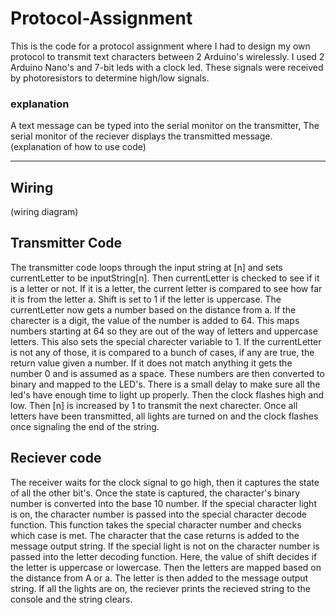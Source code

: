 # Protocol-Assignment
This is the code for a protocol assignment where I had to design my own protocol to transmit text characters between 2 Arduino's wirelessly. I used 2 Arduino Nano's and 7-bit leds with a clock led. These signals were received by photoresistors to determine high/low signals. 

### explanation
A text message can  be typed into the serial monitor on the transmitter, The serial monitor of the reciever displays the transmitted message.  
(explanation of how to use code)
_____
## Wiring
(wiring diagram)

## Transmitter Code
The transmitter code loops through the input string at [n] and sets currentLetter to be inputString[n]. Then currentLetter is checked to see if it is a letter or not. If it is a letter, the current letter is compared to see how far it is from the letter a. Shift is set to 1 if the letter is uppercase. The currentLetter now gets a number based on the distance from a. If the charecter is a digit, the value of the number is added to 64. This maps numbers starting at 64 so they are out of the way of letters and uppercase letters. This also sets the special charecter variable to 1. If the currentLetter is not any of those, it is compared to a bunch of cases, if any are true, the return value given a number. If it does not match anything it gets the number 0 and is assumed as a space. These numbers are then converted to binary and mapped to the LED's. There is a small delay to make sure all the led's have enough time to light up properly. Then the clock flashes high and low. Then [n] is increased by 1 to transmit the next charecter. Once all letters have been transmitted, all lights are turned on and the clock flashes once signaling the end of the string. 

## Reciever code
The receiver waits for the clock signal to go high, then it captures the state of all the other bit's. Once the state is captured, the character's binary number is converted into the base 10 number. If the special character light is on, the character number is passed into the special character decode function. This function takes the special character number and checks which case is met. The character that the case returns is added to the message output string. If the special light is not on the character number is passed into the letter decoding function. Here, the value of shift decides if the letter is uppercase or lowercase. Then the letters are mapped based on the distance from A or a. The letter is then added to the message output string. If all the lights are on, the reciever prints the recieved string to the console and the string clears. 
